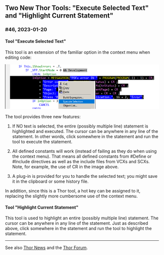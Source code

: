 **Two New Thor Tools: "Execute Selected Text" and "Highlight Current Statement"** 
---

### #46, 2023-01-20

#### Tool "Execute Selected Text" ####

This tool is an extension of the familiar option in the context menu when editing code:

![](Images/Item_46_ExecuteSelection.png)

The tool provides three new features:

1. If NO text is selected, the entire (possibly multiple line) statement is highlighted and executed.  The cursor can be anywhere in any line of the statement.  In other words, click somewhere in the statement and run the tool to execute the statement.

1. All defined constants will work (instead of failing as they do when using the context menu).  That means all defined constants from #Define or #Include directives as well as the include files from VCXs and SCXs. Note, for example, the use of CR in the image above.

1. A plug-in is provided for you to handle the selected text; you might save it in the clipboard or some history file.

In addition, since this is a Thor tool, a hot key can be assigned to it, replacing the slightly more cumbersome use of the context menu.

#### Tool "Highlight Current Statement" ####

This tool is used to highlight an entire (possibly multiple line) statement.  The cursor can be anywhere in any line of the statement. Just as described above, click somewhere in the statement and run the tool to highlight the statement.

---
See also [Thor News](../Thor_news.md) and the [Thor Forum](https://groups.google.com/forum/?fromgroups#!forum/FoxProThor).  
